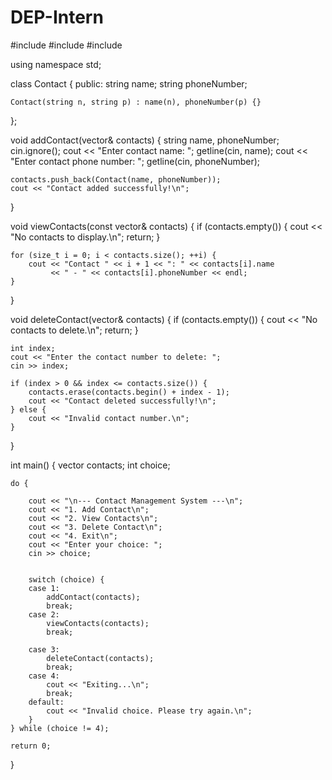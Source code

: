 # DEP-Intern
#include <iostream>
#include <vector>
#include <string>

using namespace std;


class Contact {
public:
    string name;
    string phoneNumber;

  
    Contact(string n, string p) : name(n), phoneNumber(p) {}
};


void addContact(vector<Contact>& contacts) {
    string name, phoneNumber;
    cin.ignore(); 
    cout << "Enter contact name: ";
    getline(cin, name);
    cout << "Enter contact phone number: ";
    getline(cin, phoneNumber);

    contacts.push_back(Contact(name, phoneNumber));
    cout << "Contact added successfully!\n";
}


void viewContacts(const vector<Contact>& contacts) {
    if (contacts.empty()) {
        cout << "No contacts to display.\n";
        return;
    }

    for (size_t i = 0; i < contacts.size(); ++i) {
        cout << "Contact " << i + 1 << ": " << contacts[i].name
             << " - " << contacts[i].phoneNumber << endl;
    }
}


void deleteContact(vector<Contact>& contacts) {
    if (contacts.empty()) {
        cout << "No contacts to delete.\n";
        return;
    }

    int index;
    cout << "Enter the contact number to delete: ";
    cin >> index;

    if (index > 0 && index <= contacts.size()) {
        contacts.erase(contacts.begin() + index - 1);
        cout << "Contact deleted successfully!\n";
    } else {
        cout << "Invalid contact number.\n";
    }
}


int main() {
    vector<Contact> contacts;
    int choice;

    do {
      
        cout << "\n--- Contact Management System ---\n";
        cout << "1. Add Contact\n";
        cout << "2. View Contacts\n";
        cout << "3. Delete Contact\n";
        cout << "4. Exit\n";
        cout << "Enter your choice: ";
        cin >> choice;

       
        switch (choice) {
        case 1:
            addContact(contacts);
            break;
        case 2:
            viewContacts(contacts);
            break;
            
        case 3:
            deleteContact(contacts);
            break;
        case 4:
            cout << "Exiting...\n";
            break;
        default:
            cout << "Invalid choice. Please try again.\n";
        }
    } while (choice != 4);

    return 0;
}
